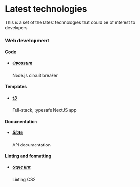 # Latest technologies

This is a set of the latest technologies that could be of interest to developers

### Web development

#### Code

- ##### [Opossum](https://www.npmjs.com/package/opossum)
  Node.js circuit breaker

#### Templates

- ##### [t3](https://create.t3.gg/)
  Full-stack, typesafe NextJS app

#### Documentation

- ##### [Slate](https://github.com/slatedocs/slate)
  API documentation

#### Linting and formatting

- ##### [Style lint](https://www.npmjs.com/package/stylelint)
  Linting CSS
